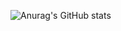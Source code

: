 ![Anurag's GitHub stats](https://github-readme-stats.vercel.app/api?username=Artembay&show_icons=true)

